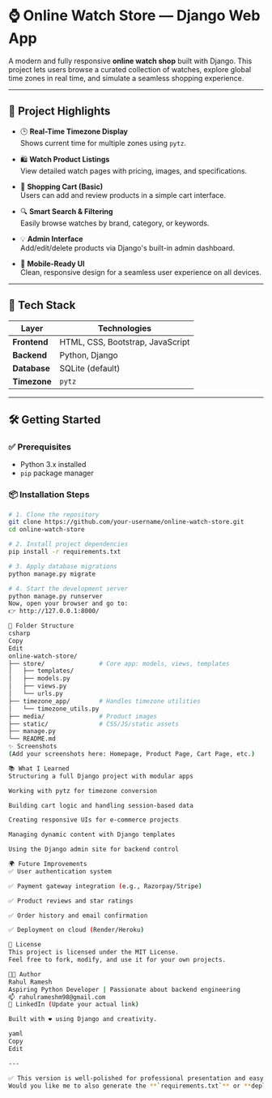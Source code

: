 # ⌚ Online Watch Store — Django Web App

A modern and fully responsive **online watch shop** built with Django. This project lets users browse a curated collection of watches, explore global time zones in real time, and simulate a seamless shopping experience.

---

## 🧩 Project Highlights

- 🕒 **Real-Time Timezone Display**  
  Shows current time for multiple zones using `pytz`.

- 🛍️ **Watch Product Listings**  
  View detailed watch pages with pricing, images, and specifications.

- 🛒 **Shopping Cart (Basic)**  
  Users can add and review products in a simple cart interface.

- 🔍 **Smart Search & Filtering**  
  Easily browse watches by brand, category, or keywords.

- 💡 **Admin Interface**  
  Add/edit/delete products via Django's built-in admin dashboard.

- 📱 **Mobile-Ready UI**  
  Clean, responsive design for a seamless user experience on all devices.

---

## 🚀 Tech Stack

| Layer        | Technologies                  |
|--------------|-------------------------------|
| **Frontend** | HTML, CSS, Bootstrap, JavaScript |
| **Backend**  | Python, Django                 |
| **Database** | SQLite (default)               |
| **Timezone** | `pytz`                         |

---

## 🛠️ Getting Started

### ✅ Prerequisites

- Python 3.x installed
- `pip` package manager

### 📦 Installation Steps

```bash
# 1. Clone the repository
git clone https://github.com/your-username/online-watch-store.git
cd online-watch-store

# 2. Install project dependencies
pip install -r requirements.txt

# 3. Apply database migrations
python manage.py migrate

# 4. Start the development server
python manage.py runserver
Now, open your browser and go to:
👉 http://127.0.0.1:8000/

📁 Folder Structure
csharp
Copy
Edit
online-watch-store/
├── store/               # Core app: models, views, templates
│   ├── templates/
│   ├── models.py
│   ├── views.py
│   └── urls.py
├── timezone_app/        # Handles timezone utilities
│   └── timezone_utils.py
├── media/               # Product images
├── static/              # CSS/JS/static assets
├── manage.py
└── README.md
✨ Screenshots
(Add your screenshots here: Homepage, Product Page, Cart Page, etc.)

📚 What I Learned
Structuring a full Django project with modular apps

Working with pytz for timezone conversion

Building cart logic and handling session-based data

Creating responsive UIs for e-commerce projects

Managing dynamic content with Django templates

Using the Django admin site for backend control

🌍 Future Improvements
✅ User authentication system

✅ Payment gateway integration (e.g., Razorpay/Stripe)

✅ Product reviews and star ratings

✅ Order history and email confirmation

✅ Deployment on cloud (Render/Heroku)

📜 License
This project is licensed under the MIT License.
Feel free to fork, modify, and use it for your own projects.

👨‍💻 Author
Rahul Ramesh
Aspiring Python Developer | Passionate about backend engineering
📫 rahulrameshm98@gmail.com
🔗 LinkedIn (Update your actual link)

Built with ❤️ using Django and creativity.

yaml
Copy
Edit

---

✅ This version is well-polished for professional presentation and easy for others to understand.  
Would you like me to also generate the **`requirements.txt`** or **deployment guide** section?
